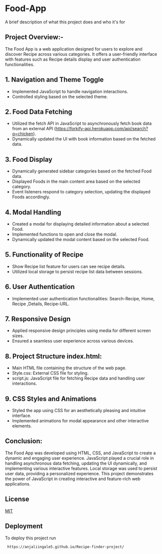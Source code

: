 

# Food-App

A brief description of what this project does and who it's for

## Project Overview:-
The Food App is a web application designed for users to explore and discover Recipe across various categories. It offers a user-friendly interface with features such as Recipe details display and user authentication functionalities.



## 1. Navigation and Theme Toggle
 -  Implemented JavaScript to handle navigation interactions.   
 -  Controlled styling based on the selected theme.
## 2. Food Data Fetching 
 -  Utilized the fetch API in JavaScript to asynchronously fetch book data from an external API (https://forkify-api.herokuapp.com/api/search?q=chicken).
 - Dynamically updated the UI with book information based on the fetched data.
## 3. Food Display
-  Dynamically generated sidebar categories based on the fetched Food data.
- Displayed Foods in the main content area based on the selected category. 
- Event listeners respond to category selection, updating the displayed Foods accordingly.
## 4. Modal Handling
- Created a modal for displaying detailed information about a selected Food. 
- Implemented functions to open and close the modal. 
- Dynamically updated the modal content based on the selected Food.
## 5. Functionality of Recipe
- Show Recipe list feature for users can see recipe details.  
- Utilized local storage to persist recipe list data between sessions.
## 6. User Authentication
- Implemented user authentication functionalities: Search-Recipe, Home, Recipe ,Details, Recipe-URL.
## 7. Responsive Design
- Applied responsive design principles using media for different screen sizes. 
- Ensured a seamless user experience across various devices.  
## 8. Project Structure index.html:
- Main HTML file containing the structure of the web page.
- Style.css: External CSS file for styling. 
- script.js: JavaScript file for fetching Recipe data and handling user interactions.  
## 9. CSS Styles and Animations
- Styled the app using CSS for an aesthetically pleasing and intuitive interface. 
- Implemented animations for modal appearance and other interactive elements.

## Conclusion:
The Food App was developed using HTML, CSS, and JavaScript to create a dynamic and engaging user experience. JavaScript played a crucial role in handling asynchronous data fetching, updating the UI dynamically, and implementing various interactive features. Local storage was used to persist user data, providing a personalized experience. This project demonstrates the power of JavaScript in creating interactive and feature-rich web applications.

## License

[MIT](https://choosealicense.com/licenses/mit/)


## Deployment

To deploy this project run

```bash
 https://anjaliingale5.github.io/Recipe-finder-project/
```

